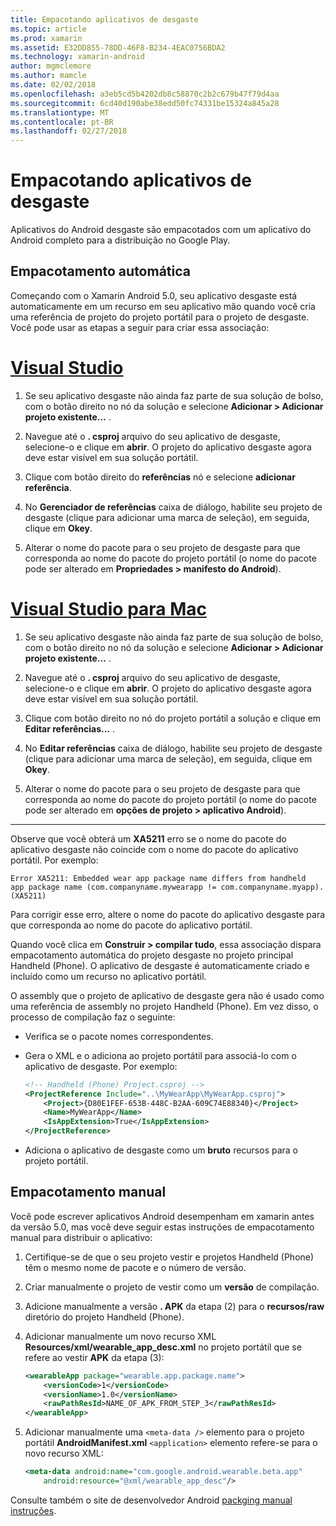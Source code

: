 ```yaml
---
title: Empacotando aplicativos de desgaste
ms.topic: article
ms.prod: xamarin
ms.assetid: E32DD855-78DD-46F8-B234-4EAC0756BDA2
ms.technology: xamarin-android
author: mgmclemore
ms.author: mamcle
ms.date: 02/02/2018
ms.openlocfilehash: a3eb5cd5b4202db8c58870c2b2c679b47f79d4aa
ms.sourcegitcommit: 6cd40d190abe38edd50fc74331be15324a845a28
ms.translationtype: MT
ms.contentlocale: pt-BR
ms.lasthandoff: 02/27/2018
---
```

# <a name="packaging-wear-apps"></a>Empacotando aplicativos de desgaste

Aplicativos do Android desgaste são empacotados com um aplicativo do Android completo para a distribuição no Google Play. 

## <a name="automatic-packaging"></a>Empacotamento automática

Começando com o Xamarin Android 5.0, seu aplicativo desgaste está automaticamente em um recurso em seu aplicativo mão quando você cria uma referência de projeto do projeto portátil para o projeto de desgaste. Você pode usar as etapas a seguir para criar essa associação: 

# <a name="visual-studiotabvswin"></a>[Visual Studio](#tab/vswin)

1. Se seu aplicativo desgaste não ainda faz parte de sua solução de bolso, com o botão direito no nó da solução e selecione **Adicionar > Adicionar projeto existente...** .

2. Navegue até o **. csproj** arquivo do seu aplicativo de desgaste, selecione-o e clique em **abrir**. O projeto do aplicativo desgaste agora deve estar visível em sua solução portátil.

3. Clique com botão direito do **referências** nó e selecione **adicionar referência**.

4. No **Gerenciador de referências** caixa de diálogo, habilite seu projeto de desgaste (clique para adicionar uma marca de seleção), em seguida, clique em **Okey**.

5. Alterar o nome do pacote para o seu projeto de desgaste para que corresponda ao nome do pacote do projeto portátil (o nome do pacote pode ser alterado em **Propriedades > manifesto do Android**).

# <a name="visual-studio-for-mactabvsmac"></a>[Visual Studio para Mac](#tab/vsmac)

1. Se seu aplicativo desgaste não ainda faz parte de sua solução de bolso, com o botão direito no nó da solução e selecione **Adicionar > Adicionar projeto existente...** .

2. Navegue até o **. csproj** arquivo do seu aplicativo de desgaste, selecione-o e clique em **abrir**. O projeto do aplicativo desgaste agora deve estar visível em sua solução portátil.

3. Clique com botão direito no nó do projeto portátil a solução e clique em **Editar referências...** .

4. No **Editar referências** caixa de diálogo, habilite seu projeto de desgaste (clique para adicionar uma marca de seleção), em seguida, clique em **Okey**.

5. Alterar o nome do pacote para o seu projeto de desgaste para que corresponda ao nome do pacote do projeto portátil (o nome do pacote pode ser alterado em **opções de projeto > aplicativo Android**).

-----


Observe que você obterá um **XA5211** erro se o nome do pacote do aplicativo desgaste não coincide com o nome do pacote do aplicativo portátil. Por exemplo:

```shell
Error XA5211: Embedded wear app package name differs from handheld 
app package name (com.companyname.mywearapp != com.companyname.myapp). (XA5211)
```

Para corrigir esse erro, altere o nome do pacote do aplicativo desgaste para que corresponda ao nome do pacote do aplicativo portátil.

Quando você clica em **Construir > compilar tudo**, essa associação dispara empacotamento automática do projeto desgaste no projeto principal Handheld (Phone). O aplicativo de desgaste é automaticamente criado e incluído como um recurso no aplicativo portátil.

O assembly que o projeto de aplicativo de desgaste gera não é usado como uma referência de assembly no projeto Handheld (Phone). Em vez disso, o processo de compilação faz o seguinte:

-   Verifica se o pacote nomes correspondentes. 

-   Gera o XML e o adiciona ao projeto portátil para associá-lo com o aplicativo de desgaste. Por exemplo: 

    ```xml
    <!-- Handheld (Phone) Project.csproj -->
    <ProjectReference Include="..\MyWearApp\MyWearApp.csproj">
        <Project>{D80E1FEF-653B-448C-B2AA-609C74E88340}</Project>
        <Name>MyWearApp</Name>
        <IsAppExtension>True</IsAppExtension>
    </ProjectReference>
    ```

-   Adiciona o aplicativo de desgaste como um **bruto** recursos para o projeto portátil. 


## <a name="manual-packaging"></a>Empacotamento manual

Você pode escrever aplicativos Android desempenham em xamarin antes da versão 5.0, mas você deve seguir estas instruções de empacotamento manual para distribuir o aplicativo: 

1. Certifique-se de que o seu projeto vestir e projetos Handheld (Phone) têm o mesmo nome de pacote e o número de versão.

2. Criar manualmente o projeto de vestir como um **versão** de compilação.

3. Adicione manualmente a versão **. APK** da etapa (2) para o **recursos/raw** diretório do projeto Handheld (Phone).

4. Adicionar manualmente um novo recurso XML **Resources/xml/wearable_app_desc.xml** no projeto portátil que se refere ao vestir **APK** da etapa (3):

    ```xml
    <wearableApp package="wearable.app.package.name">
        <versionCode>1</versionCode>
        <versionName>1.0</versionName>
        <rawPathResId>NAME_OF_APK_FROM_STEP_3</rawPathResId>
    </wearableApp>
    ```

5. Adicionar manualmente uma `<meta-data />` elemento para o projeto portátil **AndroidManifest.xml** `<application>` elemento refere-se para o novo recurso XML:

    ```xml
    <meta-data android:name="com.google.android.wearable.beta.app"
        android:resource="@xml/wearable_app_desc"/>
    ```

Consulte também o site de desenvolvedor Android [packging manual instruções](https://developer.android.com/training/wearables/apps/packaging.html#PackageManually).

